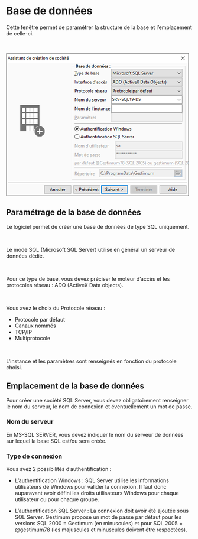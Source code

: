 






Base de données
===============



Cette fenêtre permet de paramétrer la structure de la base et l’emplacement 
 de celle-ci.


 


![](../../assets/images/Nouvelle/1/BaseDonnees.png)


## Paramétrage de la base de données


Le logiciel permet de créer une base de données de type SQL uniquement.


 


Le mode SQL (Microsoft SQL Server) utilise en général un serveur de 
 données dédié.


 


Pour ce type de base, vous devez préciser le moteur d’accès et les protocoles 
 réseau : ADO (ActiveX Data objects).


 


Vous avez le choix du Protocole réseau :


* Protocole par défaut
* Canaux nommés
* TCP/IP
* Multiprotocole


 


L'instance et les paramètres sont renseignés en fonction du protocole 
 choisi.


## Emplacement de la base de données


Pour créer une société SQL Server, vous devez obligatoirement renseigner 
 le nom du serveur, le nom de connexion et éventuellement un mot de passe.


### Nom du serveur


En MS-SQL SERVER, vous devez indiquer le nom du serveur de données sur 
 lequel la base SQL est/ou sera créée.


### Type de connexion


Vous avez 2 possibilités d’authentification :


* L’authentification 
 Windows : SQL Server utilise 
 les informations utilisateurs de Windows pour valider la connexion. 
 Il faut donc auparavant avoir défini les droits utilisateurs Windows 
 pour chaque utilisateur ou pour chaque groupe.


* L’authentification 
 SQL Server : La connexion 
 doit avoir été ajoutée sous SQL Server. Gestimum propose un mot de 
 passe par défaut pour les versions SQL 2000 = Gestimum (en minuscules) 
 et pour SQL 2005 = @gestimum78 (les majuscules et minuscules doivent 
 être respectées).


